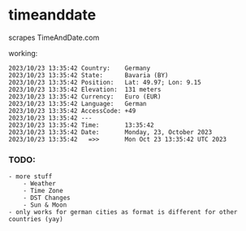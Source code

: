 # timeanddate

scrapes TimeAndDate.com

working:
```
2023/10/23 13:35:42 Country:    Germany
2023/10/23 13:35:42 State:      Bavaria (BY)
2023/10/23 13:35:42 Position:   Lat: 49.97; Lon: 9.15
2023/10/23 13:35:42 Elevation:  131 meters
2023/10/23 13:35:42 Currency:   Euro (EUR)
2023/10/23 13:35:42 Language:   German
2023/10/23 13:35:42 AccessCode: +49
2023/10/23 13:35:42 ---
2023/10/23 13:35:42 Time:       13:35:42
2023/10/23 13:35:42 Date:       Monday, 23, October 2023
2023/10/23 13:35:42   =>>       Mon Oct 23 13:35:42 UTC 2023
```

### TODO:
	- more stuff
		- Weather
		- Time Zone
		- DST Changes
		- Sun & Moon 
	- only works for german cities as format is different for other countries (yay)
